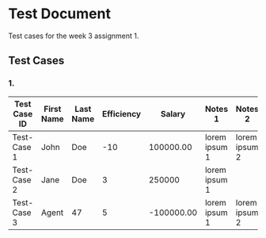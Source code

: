 # Test Document

Test cases for the week 3 assignment 1.

## Test Cases

### 1.

| Test Case ID | First Name    | Last Name | Efficiency | Salary | Notes 1 | Notes 2 | Notes 3 |
|--------------|-----------------------------------|------------------|------------------|------------------|------------------|------------------|------------------|
| Test-Case 1          | John  | Doe | -10 | 100000.00 | lorem ipsum 1 | lorem ipsum 2 | lorem ipsum 3 
| Test-Case 2          | Jane  | Doe | 3 | 250000 | lorem ipsum 1 |  |  
| Test-Case 3          | Agent  | 47 | 5 | -100000.00 | lorem ipsum 1 | lorem ipsum 2 |  
